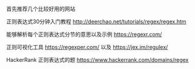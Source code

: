 首先推荐几个比较好用的网站

正则表达式30分钟入门教程  http://deerchao.net/tutorials/regex/regex.htm 

能够解析每个正则表达式分节的意思以及示例  https://regexr.com/

正则可视化工具  https://regexper.com/  以及  https://jex.im/regulex/ 

HackerRank 正则表达式的题 https://www.hackerrank.com/domains/regex

